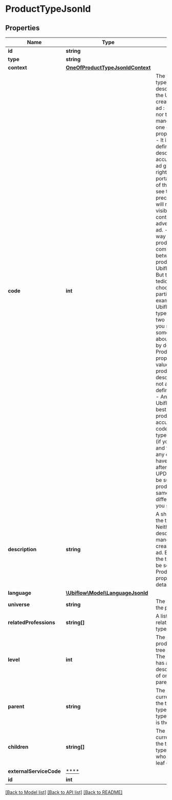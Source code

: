 # ProductTypeJsonld

## Properties
Name | Type | Description | Notes
------------ | ------------- | ------------- | -------------
**id** | **string** |  | [optional] 
**type** | **string** |  | [optional] 
**context** | [**OneOfProductTypeJsonldContext**](OneOfProductTypeJsonldContext.md) |  | [optional] 
**code** | **int** | The identifier of the type of product described by the ad, in the Ubiflow IS.  When creating or updating an ad :  - Neither the code nor the description are mandatory.   But at least one of the two properties must be set.  - It is very important to define the code or description very accurately,   so that the ad get published in the right category on each portal :   otherwise users of the portals will not see the ad when using precise criteria,   which will result in less visibility and thus less contacts for the advertiser owning the ad.  - The most accurate way to define the product type is to do a complete mapping   between your own product types and Ubiflow&#x27;s product types.   But this can be very tedious, so you can choose to make only a partial mapping,   for example using only Ubiflow&#x27;s main product types (level one (1) and two (2)).   In this case, you should please add some more information about the product type,   by defining in the ProductType.description property the full string value of your own product type,   ie the descriptive value (and not a code name) as it is defined in your own IS.  - Anyway, it is part of Ubiflow&#x27;s job to do its best to define the product type   more accurately, using the code of the product type and its description (if you set it),   the title and text of the ad, and any data enabling to have a better result.   So after POSTing or UPDATing an ad, don&#x27;t be surprised   if the product type of the same ad you GET is different from the one you set. | [optional] 
**description** | **string** | A short description of the type of product.  Neither the code nor the description are mandatory when creating or updating an ad. But at least one of the two properties must be set.  Refer to the ProductType.code property for more details. | [optional] 
**language** | [**\Ubiflow\Model\LanguageJsonld**](LanguageJsonld.md) |  | [optional] 
**universe** | **string** | The universe related to the product type. | [optional] 
**relatedProfessions** | **string[]** | A list of all professions related to the product type. | [optional] 
**level** | **int** | The level of the type of product in the whole tree of product types.  The root product type has a level of one (1).  A descendant has a level of one (1) more than its parent. | [optional] 
**parent** | **string** | The parent of the current product type, in the tree of all product types.  The only product type who has no parent is the root of the tree. | [optional] 
**children** | **string[]** | The children of the current product type, in the tree of all product types.  A product type who has no children is a leaf of the tree. | [optional] 
**externalServiceCode** | [****](.md) |  | [optional] 
**id** | **int** |  | [optional] 

[[Back to Model list]](../../README.md#documentation-for-models) [[Back to API list]](../../README.md#documentation-for-api-endpoints) [[Back to README]](../../README.md)

